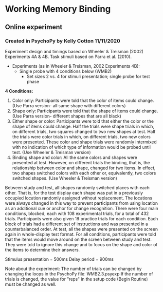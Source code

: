 # Working Memory Binding 
## Online experiment
### Created in PsychoPy by Kelly Cotton 11/11/2020

Experiment design and timings based on Wheeler & Treisman (2002) Experiments 4A & 4B.
Task stimuli based on Parra et al. (2010).

* Experiments (as in Wheeler & Treisman, 2002 Experiments 4B):
	* Single probe with 4 conditions below (WMB2)
		* Set sizes 2 vs. 4 for stimuli presentation; single probe for test phase

**4 Conditions:**
1. Color only: Participants were told that the color of items could change. (Use Parra version- all same shape with different colors)
2. Shape only: Participants were told that the shape of items could change. (Use Parra version- different shapes that are all black)
3. Either shape or color: Participants were told that either the color or the shape of items could change. Half the trials were shape trials in which, on different trials, two squares changed to two new shapes at test. Half the trials were color trials in which, on different trials, two new colors were presented. These color and shape trials were randomly intermixed with no indication of which type of information would be probed until test. (Use Wheeler & Treisman version)
4. Binding shape and color: All the same colors and shapes were presented at test. However, on different trials the binding, that is, the relationship between color and shape, changed for two items. In effect, two shapes switched colors with each other or, equivalently, two colors switched shapes. (Use Wheeler & Treisman version)


Between study and test, all shapes randomly switched places with each other. That is, for the test display each shape was put in a previously occupied location randomly assigned without replacement. The locations were always changed in this way to prevent participants from using location as an additional cue or anchor for change recognition. There were four main conditions, blocked, each with 108 experimental trials, for a total of 432 trials. Participants were also given 18 practice trials for each condition. Each block of trials had a different set of instructions and was presented in a counterbalanced order. At test, all the shapes were presented on the screen again in whole-display test format. For all conditions, participants were told that the items would move around on the screen between study and test. They were told to ignore this change and to focus on the shape and color of the items to determine their answers.

Stimulus presentation = 500ms
Delay period = 900ms


Note about the experiment: 
The number of trials can be changed by changing the loops in the PsychoPy file: WMB2.3.psyexp
If the number of trials is changed, the value for "reps" in the setup code (Begin Routine) must be changed as well.

